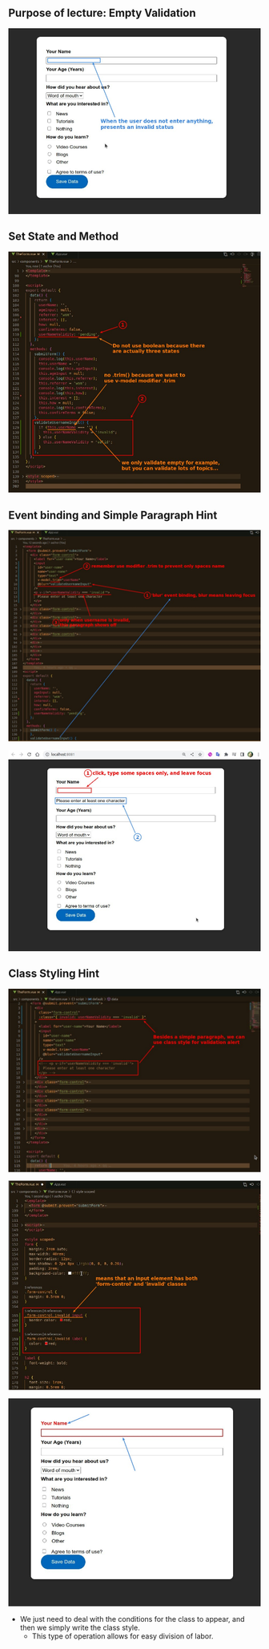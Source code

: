 ## **Purpose of lecture: Empty Validation**

![Alt purpose: empty validation](pic/01.jpg)

## **Set State and Method**

![Alt state and method](pic/02.jpg)

## **Event binding and Simple Paragraph Hint**

![Alt event binding and validation alert by p](pic/03.jpg)

![Alt test ](pic/04.jpg)

## **Class Styling Hint**

![Alt another way to validation alert](pic/05.jpg)

![Alt styling](pic/06.jpg)

![Alt result](pic/07.jpg)

- We just need to deal with the conditions for the class to appear, and then we simply write the class style.
  - This type of operation allows for easy division of labor.
